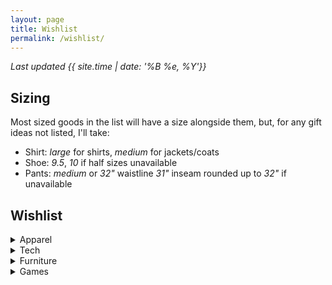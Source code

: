 ```yaml
---
layout: page
title: Wishlist
permalink: /wishlist/
---
```

*Last updated {{ site.time | date: '%B %e, %Y'}}*

## Sizing
Most sized goods in the list will have a size alongside them, but, for any gift ideas not listed, I'll take:

- Shirt: *large* for shirts, *medium* for jackets/coats
- Shoe: *9.5*, *10* if half sizes unavailable
- Pants: *medium* or *32"* waistline *31"* inseam rounded
         up to *32"* if unavailable


## Wishlist

<details markdown="1">
<summary>Apparel</summary>

- [The Royale Blanco](https://www.greats.com/products/the-royale-blanco-white)
    - size 9.5

</details>

<details markdown="1">
<summary>Tech</summary>

- [Bose QuietComfort 35 II](https://www.amazon.com/Bose-QuietComfort-Wireless-Headphones-Cancelling/dp/B0756CYWWD)

</details>

<details markdown="1">
<summary>Furniture</summary>


</details>

<details markdown="1">
<summary>Games</summary>

- [Factorio](https://store.steampowered.com/app/427520/Factorio/)

</details>
